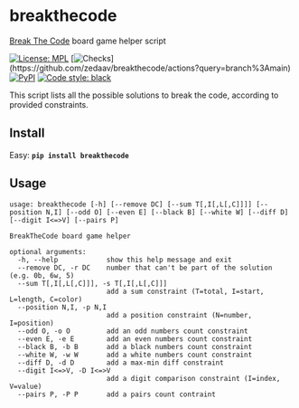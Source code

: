 # breakthecode
[Break The Code](https://boardgamearena.com/gamepanel?game=breakthecode) board game helper script

[![License: MPL](https://img.shields.io/github/license/zedaav/breakthecode)](https://github.com/zedaav/breakthecode/blob/main/LICENSE)
[![Checks](https://img.shields.io/github/workflow/status/zedaav/breakthecode/Build/main?label=build%20%26%20u.t.)](https://github.com/zedaav/breakthecode/actions?query=branch%3Amain)
[![PyPI](https://img.shields.io/pypi/v/breakthecode)](https://pypi.org/project/breakthecode/)
[![Code style: black](https://img.shields.io/badge/code%20style-black-000000.svg)](https://github.com/psf/black)

This script lists all the possible solutions to break the code, according to provided constraints.

## Install

Easy: **`pip install breakthecode`**

## Usage

```
usage: breakthecode [-h] [--remove DC] [--sum T[,I[,L[,C]]]] [--position N,I] [--odd O] [--even E] [--black B] [--white W] [--diff D] [--digit I<=>V] [--pairs P]

BreakTheCode board game helper

optional arguments:
  -h, --help            show this help message and exit
  --remove DC, -r DC    number that can't be part of the solution (e.g. 0b, 6w, 5)
  --sum T[,I[,L[,C]]], -s T[,I[,L[,C]]]
                        add a sum constraint (T=total, I=start, L=length, C=color)
  --position N,I, -p N,I
                        add a position constraint (N=number, I=position)
  --odd O, -o O         add an odd numbers count constraint
  --even E, -e E        add an even numbers count constraint
  --black B, -b B       add a black numbers count constraint
  --white W, -w W       add a white numbers count constraint
  --diff D, -d D        add a max-min diff constraint
  --digit I<=>V, -D I<=>V
                        add a digit comparison constraint (I=index, V=value)
  --pairs P, -P P       add a pairs count contraint
```
